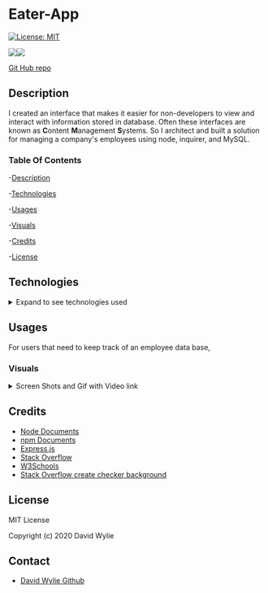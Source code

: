 # Eater-App
[![License: MIT](https://img.shields.io/badge/License-MIT-yellow.svg)](https://opensource.org/licenses/MIT)

<img src="https://img.shields.io/badge/node.js%20-%2343853D.svg?&style=for-the-badge&logo=node.js&logoColor=white"/><img src="https://img.shields.io/badge/mysql-%2300f.svg?&style=for-the-badge&logo=mysql&logoColor=white"/>

[Git Hub repo](https://github.com/wyliedavid1984/EmployeeSystemManagement)

## Description 

I created an interface that makes it easier for non-developers to view and interact with information stored in database. Often these interfaces are known as **C**ontent **M**anagement **S**ystems. So I architect and built a solution for managing a company's employees using node, inquirer, and MySQL.

### Table Of Contents

-[Description](#Description)

-[Technologies](#Technologies)
   
-[Usages](#Usages)

-[Visuals](#Visuals)

-[Credits](#Credits)

-[License](#License) 

## Technologies

<details>
<summary>Expand to see technologies used</summary>

## Javascript

I use the MVC model to put together this project. It starts with orm Object Relational Mapping. This makes use of sql language to query the data base, and also passes in parameters and callback function. From there, I made a javascript file that sets up functions from orm to pull data from the burger table. Then lastly, moving into controller folder that file is where all the routes are setup. 

### JQuery

I used jquery to help grab the data that the user input. It also gets other elements on the page, so that they can be manipulated. Each function that created has a corresponding route on the backend to help with the manipulation of the data being selected by the jQuery.

### Node

I used node to initialize package.json. After the initialization, I added mysql, express, express-handlebars.  Also used node to make a connection with the data base.  We also use it to spin up a server instance. 

### NPM

I used npm to install the following dependencies mysql, express-handlebars, and express. 

#### MYSQL

I use mysql to make a connections to the data base by running it through node. I made several queries to get specific data through separate functions. I also used helper functions to help with the readability of the data and also to help with passing multiple parameters.

#### Express

Express made coding this application much easier. I made use of the express function through a variable named route.  It helped to reduce the amount of code needed to make requests and responses.  

I built routes and stored them in the routes files. 

I used the express router function to make it easier to set up the requests.  In the html routes mainly made get requests to grab the html page that is stored in the views folder. Index is setup as the starting html. Other routes were created to handle user input.  I also used router was use to setup api routes and transfer user data to the database. I made use of post to get data and resend the incoming data and us the response to put it back on the html page with the help of our file system node application.  I did the same thing with the delete function.


### HTML

#### Handle Bars - express

I used two files to put together the html layouts and view. Main, that is located in layouts folder, is there to setup the reference to handlebars. So the rest of the html views will be injected to the main html. Index hbs is where I dynamically add the rest of our content for the page. 

### CSS

I used some basic css to setup the layout of the page and add a little color to the page.

</details>

## Usages

For users that need to keep track of an employee data base, 

### Visuals

<details>
<summary>Screen Shots and Gif with Video link</summary>

![Start of the application](./assets/images/start.png)

![View Employee](./assets/images/employee.png)

![View Roles](./assets/images/roles.png)

![View Dept](./assets/images/dept.png) 

![Add Employee](./assets/images/addEmployee.png)


Click on the gif to be linked to the video

[![Gif of video](./assets/images/employeeTracker.gif)](https://drive.google.com/file/d/14KsK9Nu5ExY4cmreyg2_-70CqWG5MimC/view)


</details>

## Credits

* [Node Documents](https://nodejs.org/api/index.html)
* [npm Documents](https://www.npmjs.com/)
* [Express.js](https://expressjs.com/)
* [Stack Overflow](https://stackoverflow.com/)
* [W3Schools](https://www.w3schools.com/sql/default.asp)
* [Stack Overflow create checker background](https://stackoverflow.com/questions/27277641/create-a-checkered-background-using-css)

## License

MIT License

Copyright (c) 2020 David Wylie

## Contact

* [David Wylie Github](https://github.com/wyliedavid1984)